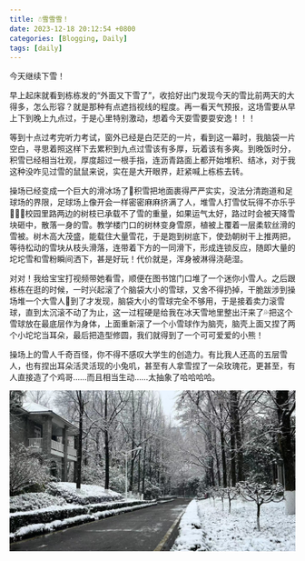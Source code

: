 ```yaml
---
title: ☃️雪雪雪！
date: 2023-12-18 20:12:54 +0800
categories: [Blogging, Daily]
tags: [daily]
---
```


今天继续下雪！

早上起床就看到栋栋发的“外面又下雪了”，收拾好出门发现今天的雪比前两天的大得多，怎么形容？就是那种有点遮挡视线的程度。再一看天气预报，这场雪要从早上下到晚上九点过，于是心里特别激动，想着今天耍雪要耍安逸！！！

等到十点过考完听力考试，窗外已经是白茫茫的一片，看到这一幕时，我脑袋一片空白，寻思着照这样下去累积到九点过雪该有多厚，玩着该有多爽。到晚饭时分，积雪已经相当壮观，厚度超过一根手指，连沥青路面上都开始堆积、结冰，对于我这种没咋见过雪的鼠鼠来说，实在是大开眼界，赶紧喊上栋栋去转。

操场已经变成一个巨大的滑冰场了🤣积雪把地面裹得严严实实，没法分清跑道和足球场的界限，足球场上像开会一样密密麻麻挤满了人，堆雪人打雪仗玩得不亦乐乎🤣🤣🤣校园里路两边的树枝已承载不了雪的重量，如果运气太好，路过时会被天降雪块砸中，散落一身的雪。教学楼门口的树林变身雪原，植被上覆着一层柔软丝滑的雪被。树木高大茂盛，能载住大量雪花，于是跑到树底下，使劲朝树干上推两把，等待松动的雪块从枝头滑落，连带着下方的一同滑下，形成连锁反应，随即大量的坨坨雪和雪粉瞬间洒下，甚是好玩！代价就是，浑身被淋得浇葩湿。

对对！我给宝宝打视频带她看雪，顺便在图书馆门口堆了一个迷你小雪人。之后跟栋栋在逛的时候，一时兴起滚了个脑袋大小的雪球，又舍不得扔掉，干脆跋涉到操场堆一个大雪人🤣到了才发现，脑袋大小的雪球完全不够用，于是接着卖力滚雪球，直到太沉滚不动了为止，这一过程硬是给我在冰天雪地里整出汗来了💦把这个雪球放在最底层作为身体，上面重新滚了一个小雪球作为脑壳，脑壳上面又捏了两个小坨坨当耳朵，最后把造型修圆，我们就得到了一个可可爱爱的小熊！

操场上的雪人千奇百怪，你不得不感叹大学生的创造力。有比我人还高的五层雪人，也有捏出耳朵活灵活现的小兔叽，甚至有人拿雪捏了一朵玫瑰花，更甚至，有人直接造了个鸡哥……而且相当生动……太抽象了哈哈哈哈。

![2023-12-18-pic](/assets/img/2023-12-18-pic.jpg)